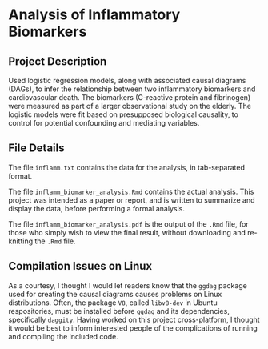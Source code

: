 # Analysis of Inflammatory Biomarkers

## Project Description

Used logistic regression models, along with associated causal diagrams (DAGs),
to infer the relationship between two inflammatory biomarkers and cardiovascular
death. The biomarkers (C-reactive protein and fibrinogen) were measured as part
of a larger observational study on the elderly. The logistic models were fit
based on presupposed biological causality, to control for potential confounding
and mediating variables.

## File Details

The file `inflamm.txt` contains the data for the analysis, in tab-separated
format. 

The file `inflamm_biomarker_analysis.Rmd` contains the actual analysis. This
project was intended as a paper or report, and is written to summarize and
display the data, before performing a formal analysis.

The file `inflamm_biomarker_analysis.pdf` is the output of the `.Rmd` file, for
those who simply wish to view the final result, without downloading and
re-knitting the `.Rmd` file.

## Compilation Issues on Linux
As a courtesy, I thought I would let readers know that the `ggdag` package used
for creating the causal diagrams causes problems on Linux distributions. Often,
the package `V8`, called `libv8-dev` in Ubuntu respositories, must be installed
before `ggdag` and its dependencies, specifically `daggity`. Having worked on
this project cross-platform, I thought it would be best to inform interested
people of the complications of running and compiling the included code.  
